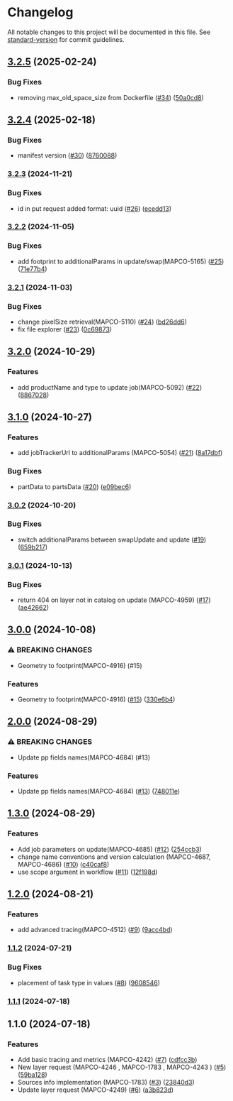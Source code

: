 # Changelog

All notable changes to this project will be documented in this file. See [standard-version](https://github.com/conventional-changelog/standard-version) for commit guidelines.

## [3.2.5](https://github.com/MapColonies/ingestion-trigger/compare/v3.2.4...v3.2.5) (2025-02-24)


### Bug Fixes

* removing max_old_space_size from Dockerfile ([#34](https://github.com/MapColonies/ingestion-trigger/issues/34)) ([50a0cd8](https://github.com/MapColonies/ingestion-trigger/commit/50a0cd8762eca8c8caecc93adcfbc4d5f1300fde))

## [3.2.4](https://github.com/MapColonies/ingestion-trigger/compare/v3.2.3...v3.2.4) (2025-02-18)


### Bug Fixes

* manifest version ([#30](https://github.com/MapColonies/ingestion-trigger/issues/30)) ([8760088](https://github.com/MapColonies/ingestion-trigger/commit/876008863ecff4c3cca7174af05b3f52ee8f9d1d))

### [3.2.3](https://github.com/MapColonies/ingestion-trigger/compare/v3.2.2...v3.2.3) (2024-11-21)


### Bug Fixes

* id in put request added format: uuid ([#26](https://github.com/MapColonies/ingestion-trigger/issues/26)) ([ecedd13](https://github.com/MapColonies/ingestion-trigger/commit/ecedd13bbdfca873644752313d04d786ee08104a))

### [3.2.2](https://github.com/MapColonies/ingestion-trigger/compare/v3.2.1...v3.2.2) (2024-11-05)


### Bug Fixes

* add footprint to additionalParams in update/swap(MAPCO-5165) ([#25](https://github.com/MapColonies/ingestion-trigger/issues/25)) ([71e77b4](https://github.com/MapColonies/ingestion-trigger/commit/71e77b4a7531189ef4ff2bb6b803b60fe02e23b3))

### [3.2.1](https://github.com/MapColonies/ingestion-trigger/compare/v3.2.0...v3.2.1) (2024-11-03)


### Bug Fixes

* change pixelSize retrieval(MAPCO-5110) ([#24](https://github.com/MapColonies/ingestion-trigger/issues/24)) ([bd26dd6](https://github.com/MapColonies/ingestion-trigger/commit/bd26dd6e6775a0bf95245b01f39461c34687542a))
* fix file explorer ([#23](https://github.com/MapColonies/ingestion-trigger/issues/23)) ([0c69873](https://github.com/MapColonies/ingestion-trigger/commit/0c698730f96d6477ab1c5416308adf5c7c970162))

## [3.2.0](https://github.com/MapColonies/ingestion-trigger/compare/v3.1.0...v3.2.0) (2024-10-29)


### Features

* add productName and type to update job(MAPCO-5092) ([#22](https://github.com/MapColonies/ingestion-trigger/issues/22)) ([8867028](https://github.com/MapColonies/ingestion-trigger/commit/88670283662f26551374d2c726adcdd114826697))

## [3.1.0](https://github.com/MapColonies/ingestion-trigger/compare/v3.0.2...v3.1.0) (2024-10-27)


### Features

* add jobTrackerUrl to additionalParams (MAPCO-5054) ([#21](https://github.com/MapColonies/ingestion-trigger/issues/21)) ([8a17dbf](https://github.com/MapColonies/ingestion-trigger/commit/8a17dbffa8028f279aea886f8c76dc4b9a797540))


### Bug Fixes

* partData to partsData ([#20](https://github.com/MapColonies/ingestion-trigger/issues/20)) ([e09bec6](https://github.com/MapColonies/ingestion-trigger/commit/e09bec65f0746717e1eb459ecca2dbb8a8968077))

### [3.0.2](https://github.com/MapColonies/ingestion-trigger/compare/v3.0.1...v3.0.2) (2024-10-20)


### Bug Fixes

* switch additionalParams between swapUpdate and update ([#19](https://github.com/MapColonies/ingestion-trigger/issues/19)) ([659b217](https://github.com/MapColonies/ingestion-trigger/commit/659b21710a2d8941ca1e0008214758b614cd3400))

### [3.0.1](https://github.com/MapColonies/ingestion-trigger/compare/v3.0.0...v3.0.1) (2024-10-13)


### Bug Fixes

* return 404 on layer not in catalog on update (MAPCO-4959) ([#17](https://github.com/MapColonies/ingestion-trigger/issues/17)) ([ae42662](https://github.com/MapColonies/ingestion-trigger/commit/ae42662b74f7c18f2f433e120a4faedbd8b6ed7e))

## [3.0.0](https://github.com/MapColonies/ingestion-trigger/compare/v2.0.0...v3.0.0) (2024-10-08)


### ⚠ BREAKING CHANGES

* Geometry to footprint(MAPCO-4916) (#15)

### Features

* Geometry to footprint(MAPCO-4916) ([#15](https://github.com/MapColonies/ingestion-trigger/issues/15)) ([330e6b4](https://github.com/MapColonies/ingestion-trigger/commit/330e6b4f07bb530dff67cdca512c2e23282e39ae))

## [2.0.0](https://github.com/MapColonies/ingestion-trigger/compare/v1.3.0...v2.0.0) (2024-08-29)


### ⚠ BREAKING CHANGES

* Update pp fields names(MAPCO-4684) (#13)

### Features

* Update pp fields names(MAPCO-4684) ([#13](https://github.com/MapColonies/ingestion-trigger/issues/13)) ([748011e](https://github.com/MapColonies/ingestion-trigger/commit/748011eb3585efca32b04911230e14750581e00b))

## [1.3.0](https://github.com/MapColonies/ingestion-trigger/compare/v1.2.0...v1.3.0) (2024-08-29)


### Features

* Add job parameters on update(MAPCO-4685) ([#12](https://github.com/MapColonies/ingestion-trigger/issues/12)) ([254ccb3](https://github.com/MapColonies/ingestion-trigger/commit/254ccb3749b3f86c96a78bc8b80858878a2fdc92))
* change name conventions and version calculation (MAPCO-4687, MAPCO-4686) ([#10](https://github.com/MapColonies/ingestion-trigger/issues/10)) ([c40caf8](https://github.com/MapColonies/ingestion-trigger/commit/c40caf8a7477009c89598a4642c31bf6349ae392))
* use scope argument in workflow ([#11](https://github.com/MapColonies/ingestion-trigger/issues/11)) ([12f198d](https://github.com/MapColonies/ingestion-trigger/commit/12f198d1e1f3a38ffabaa7ebfff43b086ea9fd68))

## [1.2.0](https://github.com/MapColonies/ingestion-trigger/compare/v1.1.2...v1.2.0) (2024-08-21)


### Features

* add advanced tracing(MAPCO-4512) ([#9](https://github.com/MapColonies/ingestion-trigger/issues/9)) ([9acc4bd](https://github.com/MapColonies/ingestion-trigger/commit/9acc4bd570ebd3a782afaaf7879c88e7a1c4016b))

### [1.1.2](https://github.com/MapColonies/ingestion-trigger/compare/v1.1.1...v1.1.2) (2024-07-21)


### Bug Fixes

* placement of task type in values ([#8](https://github.com/MapColonies/ingestion-trigger/issues/8)) ([9608546](https://github.com/MapColonies/ingestion-trigger/commit/96085461c8d6ac841a6c2c79fae2ca138936d076))

### [1.1.1](https://github.com/MapColonies/ingestion-trigger/compare/v1.1.0...v1.1.1) (2024-07-18)

## 1.1.0 (2024-07-18)


### Features

* Add basic tracing and metrics (MAPCO-4242) ([#7](https://github.com/MapColonies/ingestion-trigger/issues/7)) ([cdfcc3b](https://github.com/MapColonies/ingestion-trigger/commit/cdfcc3b2da4ab1b8b3359a2aa0879f0c486dfe22))
* New layer request (MAPCO-4246 , MAPCO-1783 , MAPCO-4243 ) ([#5](https://github.com/MapColonies/ingestion-trigger/issues/5)) ([59ba128](https://github.com/MapColonies/ingestion-trigger/commit/59ba12877224f3137d8bd723f4c22cc716225373))
* Sources info implementation (MAPCO-1783) ([#3](https://github.com/MapColonies/ingestion-trigger/issues/3)) ([23840d3](https://github.com/MapColonies/ingestion-trigger/commit/23840d31d7cd7b27b32ccc1239bd9adf48050d11))
* Update layer request (MAPCO-4249) ([#6](https://github.com/MapColonies/ingestion-trigger/issues/6)) ([a3b823d](https://github.com/MapColonies/ingestion-trigger/commit/a3b823d4f75d79570649ef643f1570cfcba4549d))

